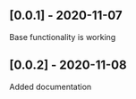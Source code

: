 ## [0.0.1] - 2020-11-07

Base functionality is working

## [0.0.2] - 2020-11-08

Added documentation
